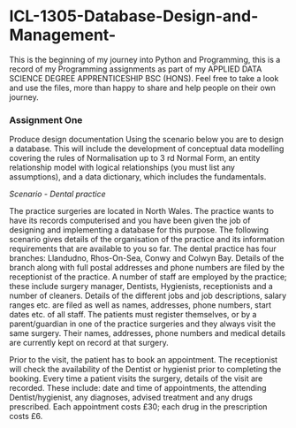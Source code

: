 # ICL-1305-Database-Design-and-Management-
This is the beginning of my journey into Python and Programming, this is a record of my Programming assignments as part of my APPLIED DATA SCIENCE DEGREE APPRENTICESHIP BSC (HONS). Feel free to take a look and use the files, more than happy to share and help people on their own journey.

### Assignment One ###
Produce design documentation Using the scenario below you are to design a database. This will include the development of conceptual data modelling covering the rules of Normalisation up to 3 rd Normal Form, an entity relationship model with logical relationships (you must list any assumptions), and a data dictionary, which includes the fundamentals.

*Scenario - Dental practice*

The practice surgeries are located in North Wales. The practice wants to have its records computerised and you have been given the job of designing and implementing a database for this purpose. The following scenario gives details of the organisation of the practice and its information requirements that are available to you so far. The dental practice has four branches: Llandudno, Rhos-On-Sea, Conwy and Colwyn Bay. Details of the branch along with full postal addresses and phone numbers are filed by the receptionist of the practice.
A number of staff are employed by the practice; these include surgery manager, Dentists, Hygienists, receptionists and a number of cleaners. Details of the different jobs and job descriptions, salary ranges etc. are filed as well as names, addresses, phone numbers, start dates etc. of all staff. The patients must register themselves, or by a parent/guardian in one of the practice surgeries and they always visit the same surgery. Their names, addresses, phone numbers and medical details are currently kept on record at that surgery.

Prior to the visit, the patient has to book an appointment. The receptionist will check the availability of the Dentist or hygienist prior to completing the booking. Every time a patient visits the surgery, details of the visit are recorded. These include: date and time of appointments, the attending Dentist/hygienist, any diagnoses, advised treatment and any drugs prescribed. Each appointment costs £30; each drug in the prescription costs £6.
